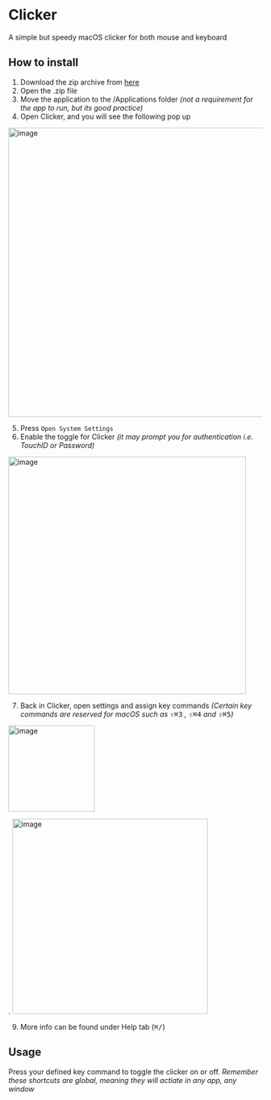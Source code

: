 # Clicker
A simple but speedy macOS clicker for both mouse and keyboard

## How to install
1. Download the zip archive from [here]()
2. Open the .zip file
3. Move the application to the /Applications folder *(not a requirement for the app to run, but its good practice)*
4. Open Clicker, and you will see the following pop up
<img width="573" alt="image" src="https://github.com/dennis777/Clicker/assets/25965937/28c8eae7-004e-4330-84a7-75c6a72fa953">


5. Press `Open System Settings`
6. Enable the toggle for Clicker *(it may prompt you for authentication i.e. TouchID or Password)*
<img width="471" alt="image" src="https://github.com/dennis777/Clicker/assets/25965937/8ce30ee0-a2cf-407e-9440-47c5a9e33f1a">

7. Back in Clicker, open settings and assign key commands *(Certain key commands are reserved for macOS such as* <kbd>⇧⌘3</kbd> *,* <kbd>⇧⌘4</kbd> *and* <kbd>⇧⌘5</kbd>*)*
<img width="171" alt="image" src="https://github.com/dennis777/Clicker/assets/25965937/ad323b17-511e-41b2-8c1a-134c0a82506b">

  .
<img width="387" alt="image" src="https://github.com/dennis777/Clicker/assets/25965937/0512bd5c-a11f-45ad-b903-e27ab8a98ba4">

9. More info can be found under Help tab (<kbd>⌘/</kbd>)

## Usage
Press your defined key command to toggle the clicker on or off. *Remember these shortcuts are global, meaning they will actiate in any app, any window*
